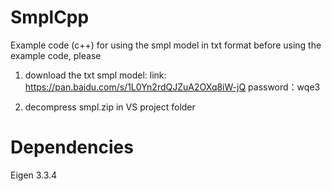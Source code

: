 # SmplCpp
Example code (c++) for using the smpl model in txt format
before using the example code, please 
1. download the txt smpl model:
  link: https://pan.baidu.com/s/1L0Yn2rdQJZuA2OXq8iW-jQ 
  password：wqe3 

2. decompress smpl.zip in VS project folder

# Dependencies
Eigen 3.3.4
